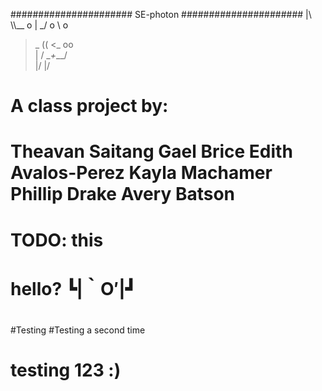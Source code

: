 ###################### SE-photon ###################### 
|\   \\\\__     o
| \_/    o \    o 
> _   (( <_  oo  
| / \__+___/      
|/     |/
#
# A class project by:
#       Theavan Saitang     Gael Brice     Edith Avalos-Perez     Kayla Machamer     Phillip Drake     Avery Batson
#
#
# TODO: this
#
# hello? ┗|｀O′|┛
#
#Testing
#Testing a second time
# testing 123 :)
